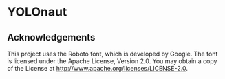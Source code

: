 # YOLOnaut

## Acknowledgements
This project uses the Roboto font, which is developed by Google. The font is
licensed under the Apache License, Version 2.0. You may obtain a copy of the
License at http://www.apache.org/licenses/LICENSE-2.0.